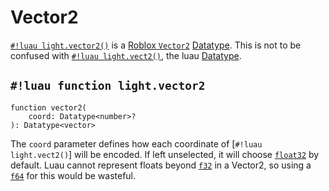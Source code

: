 # Vector2

[`#!luau light.vector2()`](./vector2.md) is a
<a href="https://create.roblox.com/docs/reference/engine/datatypes/Vector2" target="_blank">Roblox `Vector2`</a>
[Datatype](../index.md). This is not to be confused with [`#!luau light.vect2()`](./vect2.md), the luau
[Datatype](../index.md).

## `#!luau function light.vector2`

```luau title='<!-- b:client --> <!-- b:server --> <!-- b:shared --> <!-- b:sync -->'
function vector2(
    coord: Datatype<number>?
): Datatype<vector>
```

The `coord` parameter defines how each coordinate of [`#!luau light.vect2()`] will be encoded. If left unselected, it
will choose [`float32`](../numbers/floats.md) by default. Luau cannot represent floats beyond
[`f32`](../numbers/floats.md) in a Vector2, so using a [`f64`](../numbers/floats.md) for this would be wasteful.
